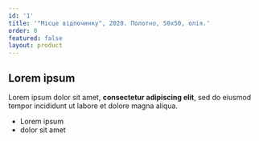 ```yaml
---
id: '1'
title: '"Місце відпочинку", 2020. Полотно, 50х50, олія.'
order: 0
featured: false
layout: product
---
```

## Lorem ipsum

Lorem ipsum dolor sit amet, **consectetur adipiscing elit**, sed do eiusmod tempor incididunt ut labore et dolore magna aliqua.

- Lorem ipsum
- dolor sit amet